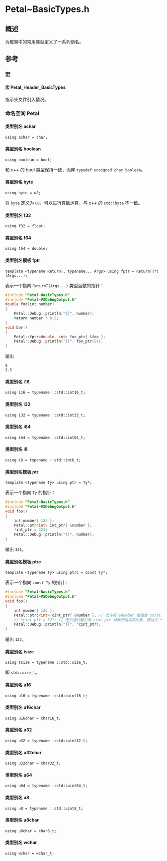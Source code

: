 # Petal~BasicTypes.h

## 概述

为框架中的常用类型定义了一系列别名。  

## 参考

### 宏

#### 宏 Petal_Header_BasicTypes

指示头文件引入情况。  

### 命名空间 Petal

#### 类型别名 achar

`using achar = char;`

#### 类型别名 boolean

`using boolean = bool;`  

和 c++ 的 bool 类型保持一致，而非 `typedef unsigned char boolean`。  

#### 类型别名 byte

`using byte = u8;`  

将 `byte` 定义为 `u8`，可以进行算数运算，与 c++ 的 `std::byte` 不一致。

#### 类型别名 f32

`using f32 = float;`

#### 类型别名 f64

`using f64 = double;`

#### 类型别名模板 fptr

`template <typename ReturnT, typename... Args> using fptr = ReturnT(*)(Args...);`  

表示一个指向 `ReturnT(Args...)` 类型函数的指针：  

```cpp
#include "Petal~BasicTypes.h"
#include "Petal~VSDebugOutput.h"
double foo(int number)
{
    Petal::Debug::println("{}", number);
    return number * 0.5;
}
void bar()
{
    Petal::fptr<double, int> foo_ptr{ &foo };
    Petal::Debug::println("{}", foo_ptr(5));
}
```

输出  

```output
5
2.5
```

#### 类型别名 i16

`using i16 = typename ::std::int16_t;`

#### 类型别名 i32

`using i32 = typename ::std::int32_t;`

#### 类型别名 i64

`using i64 = typename ::std::int64_t;`

#### 类型别名 i8

`using i8 = typename ::std::int8_t;`

#### 类型别名模板 ptr

`template <typename Ty> using ptr = Ty*;`  

表示一个指向 `Ty` 的指针：  

```cpp
#include "Petal~BasicTypes.h"
#include "Petal~VSDebugOutput.h"
void foo()
{
    int number{ 123 };
    Petal::ptr<int> int_ptr{ &number };
    *int_ptr = 321;
    Petal::Debug::println("{}", number);
}
```

输出 `321`。  

#### 类型别名模板 ptrc

`template <typename Ty> using ptrc = const Ty*;`  

表示一个指向 `const Ty` 的指针：  

```cpp
#include "Petal~BasicTypes.h"
#include "Petal~VSDebugOutput.h"
void foo()
{
    int number{ 123 };
    Petal::ptrc<int> cint_ptr{ &number }; // 允许将 &number 赋值给 const int* 类型的对象 cint_ptr
    // *cint_ptr = 321; // 无法通过解引用 cint_ptr 修改所指向的对象，表达式 *cint_ptr 持有类型 const int&，
    Petal::Debug::println("{}", *cint_ptr);
}
```

输出 `123`。  

#### 类型别名 tsize

`using tsize = typename ::std::size_t;`  

即 `std::size_t`。  

#### 类型别名 u16

`using u16 = typename ::std::uint16_t;`

#### 类型别名 u16char

`using u16char = char16_t;`

#### 类型别名 u32

`using u32 = typename ::std::uint32_t;`

#### 类型别名 u32char

`using u32char = char32_t;`

#### 类型别名 u64

`using u64 = typename ::std::uint64_t;`

#### 类型别名 u8

`using u8 = typename ::std::uint8_t;`

#### 类型别名 u8char

`using u8char = char8_t;`

#### 类型别名 wchar

`using wchar = wchar_t;`
